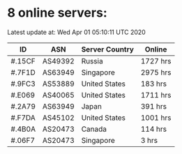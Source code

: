 # 8 online servers:

Latest update at: Wed Apr 01 05:10:11 UTC 2020

| ID | ASN | Server Country | Online |
| -- | --- | -------------- | ------ |
| #.15CF | AS49392 | Russia | 1727 hrs |
| #.7F1D | AS63949 | Singapore | 2975 hrs |
| #.9FC3 | AS53889 | United States | 183 hrs |
| #.E069 | AS40065 | United States | 1711 hrs |
| #.2A79 | AS63949 | Japan | 391 hrs |
| #.F7DA | AS45102 | United States | 1001 hrs |
| #.4B0A | AS20473 | Canada | 114 hrs |
| #.06F7 | AS20473 | Singapore | 3 hrs |

